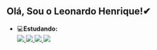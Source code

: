 ## Olá, Sou o Leonardo Henrique!✔

- 💻**Estudando:**
  <div>
    <a href="https://github.com/lhrp">
    <img src="https://img.shields.io/badge/Python-3776AB?style=for-the-badge&logo=python&logoColor=white" target="_blank">
    <img src="https://img.shields.io/badge/CSS3-1572B6?style=for-the-badge&logo=css3&logoColor=white" target="_blank">
    <img src="https://img.shields.io/badge/HTML5-E34F26?style=for-the-badge&logo=html5&logoColor=white" target="_blank">
    <img src="https://img.shields.io/badge/JavaScript-F7DF1E?style=for-the-badge&logo=javascript&logoColor=black" target="_blank">
  </div>

##
